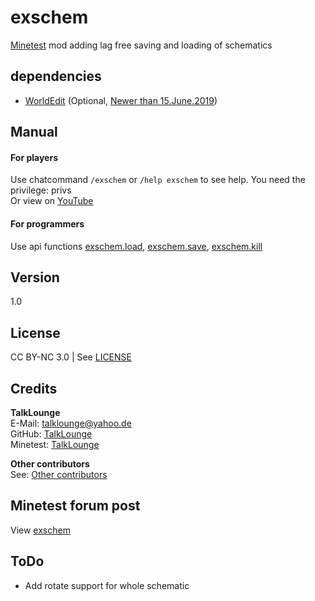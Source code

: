 # exschem
[Minetest](https://www.minetest.net/ "Link to minetest.net") mod adding lag free saving and loading of schematics

## dependencies
* [WorldEdit](https://forum.minetest.net/viewtopic.php?t=572 "Link to WorldEdit mod in the minetest forum") (Optional, [Newer than 15.June.2019](https://github.com/TalkLounge/exschem/blob/master/init.lua#L132 "Link to explanation"))

## Manual
#### For players
Use chatcommand `/exschem` or `/help exschem` to see help. You need the privilege: privs  
Or view on [YouTube](https://www.youtube.com/watch?v= "Link to YouTube video")

#### For programmers
Use api functions [exschem.load](https://github.com/TalkLounge/exschem/blob/master/init.lua#L145 "Link to exschem.load function"), [exschem.save](https://github.com/TalkLounge/exschem/blob/master/init.lua#L78 "Link to exschem.save"), [exschem.kill](https://github.com/TalkLounge/exschem/blob/master/init.lua#L176 "Link to exschem.kill")

## Version
1.0

## License
CC BY-NC 3.0 | See [LICENSE](https://github.com/TalkLounge/exschem/blob/master/LICENSE.md "Link to LICENSE.md")

## Credits
**TalkLounge**  
E-Mail: talklounge@yahoo.de  
GitHub: [TalkLounge](https://github.com/TalkLounge/ "Link to TalkLounge's GitHub account")  
Minetest: [TalkLounge](https://forum.minetest.net/memberlist.php?mode=viewprofile&u=20862 "Link to TalkLounge's Minetest Forum account")

**Other contributors**  
See: [Other contributors](https://github.com/TalkLounge/exschem/graphs/contributors "Link to other contributors")

## Minetest forum post
View [exschem](https://forum.minetest.net/viewtopic.php?f=9&t= "Link to exschem post in the minetest forum")

## ToDo
* Add rotate support for whole schematic

